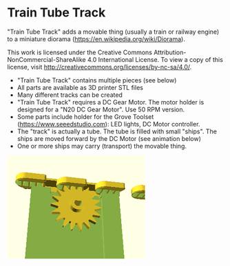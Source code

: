 
# Train Tube Track


"Train Tube Track" adds a movable thing (usually a train or railway engine) to a miniature diorama (https://en.wikipedia.org/wiki/Diorama).

This work is licensed under the Creative Commons Attribution-NonCommercial-ShareAlike 4.0 International License. To view a copy of this license, visit http://creativecommons.org/licenses/by-nc-sa/4.0/.

 * "Train Tube Track" contains multiple pieces (see below)
 * All parts are available as 3D printer STL files
 * Many different tracks can be created
 * "Train Tube Track" requires a DC Gear Motor. The motor holder is designed for a "N20 DC Gear Motor". Use 50 RPM version.
 * Some parts include holder for the Grove Toolset (https://www.seeedstudio.com): LED lights, DC Motor controller.
 * The "track" is actually a tube. The tube is filled with small "ships". The ships are moved forward by the DC Motor (see animation below)
 * One or more ships may carry (transport) the movable thing.
 

![gif/ttt_animation.gif](gif/ttt_animation.gif)

